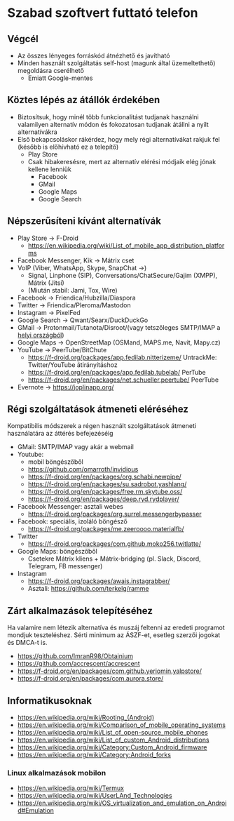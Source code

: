 # Szabad szoftvert futtató telefon

## Végcél

* Az összes lényeges forráskód átnézhető és javítható
* Minden használt szolgáltatás self-host (magunk által üzemeltethető) megoldásra cserélhető
  * Emiatt Google-mentes

## Köztes lépés az átállók érdekében

* Biztosítsuk, hogy minél több funkcionalitást tudjanak használni valamilyen alternatív módon és fokozatosan tudjanak átállni a nyílt alternatívákra
* Első bekapcsoláskor rákérdez, hogy mely régi alternatívákat rakjuk fel (később is előhívható ez a telepítő)
  * Play Store
  * Csak hibakeresésre, mert az alternatív elérési módjaik elég jónak kellene lenniük
    * Facebook
    * GMail
    * Google Maps
    * Google Search

## Népszerűsíteni kívánt alternatívák

* Play Store -> F-Droid
  * https://en.wikipedia.org/wiki/List_of_mobile_app_distribution_platforms
* Facebook Messenger, Kik -> Mátrix cset
* VoIP (Viber, WhatsApp, Skype, SnapChat  ->)
  * Signal, Linphone (SIP), Conversations/ChatSecure/Gajim (XMPP), Mátrix (Jitsi)
  * (Miután stabil: Jami, Tox, Wire)
* Facebook -> Friendica/Hubzilla/Diaspora
* Twitter -> Friendica/Pleroma/Mastodon
* Instagram -> PixelFed
* Google Search -> Qwant/Searx/DuckDuckGo
* GMail -> Protonmail/Tutanota/Disroot/(vagy tetszőleges SMTP/IMAP a [helyi országból](../service/email-account.md))
* Google Maps -> OpenStreetMap (OSMand, MAPS.me, Navit, Mapy.cz)
* YouTube -> PeerTube/BitChute
  * https://f-droid.org/packages/app.fedilab.nitterizeme/ UntrackMe: Twitter/YouTube átirányításhoz
  * https://f-droid.org/en/packages/app.fedilab.tubelab/ PerTube
  * https://f-droid.org/en/packages/net.schueller.peertube/ PeerTube
* Evernote -> https://joplinapp.org/

## Régi szolgáltatások átmeneti eléréséhez

Kompatibilis módszerek a régen használt szolgáltatások átmeneti használatára az áttérés befejezéséig

* GMail: SMTP/IMAP vagy akár a webmail
* Youtube:
  * mobil böngészőből
  * https://github.com/omarroth/invidious
  * https://f-droid.org/en/packages/org.schabi.newpipe/
  * https://f-droid.org/en/packages/su.sadrobot.yashlang/
  * https://f-droid.org/en/packages/free.rm.skytube.oss/
  * https://f-droid.org/en/packages/deep.ryd.rydplayer/
* Facebook Messenger: asztali webes
  * https://f-droid.org/packages/org.surrel.messengerbypasser
* Facebook: speciális, izoláló böngésző
  * https://f-droid.org/packages/me.zeeroooo.materialfb/
* Twitter
  * https://f-droid.org/packages/com.github.moko256.twitlatte/
* Google Maps: böngészőből
  * Csetekre Mátrix kliens + Mátrix-bridging (pl. Slack, Discord, Telegram, FB messenger)
* Instagram
  * https://f-droid.org/packages/awais.instagrabber/
  * Asztali: https://github.com/terkelg/ramme

## Zárt alkalmazások telepítéséhez

Ha valamire nem létezik alternatíva és muszáj feltenni az eredeti programot mondjuk teszteléshez. Sérti minimum az ÁSZF-et, esetleg szerzői jogokat és DMCA-t is.

* https://github.com/ImranR98/Obtainium
* https://github.com/accrescent/accrescent
* https://f-droid.org/en/packages/com.github.yeriomin.yalpstore/
* https://f-droid.org/en/packages/com.aurora.store/

## Informatikusoknak

* https://en.wikipedia.org/wiki/Rooting_(Android)
* https://en.wikipedia.org/wiki/Comparison_of_mobile_operating_systems
* https://en.wikipedia.org/wiki/List_of_open-source_mobile_phones
* https://en.wikipedia.org/wiki/List_of_custom_Android_distributions
* https://en.wikipedia.org/wiki/Category:Custom_Android_firmware
* https://en.wikipedia.org/wiki/Category:Android_forks

### Linux alkalmazások mobilon

* https://en.wikipedia.org/wiki/Termux
* https://en.wikipedia.org/wiki/UserLAnd_Technologies
* https://en.wikipedia.org/wiki/OS_virtualization_and_emulation_on_Android#Emulation
